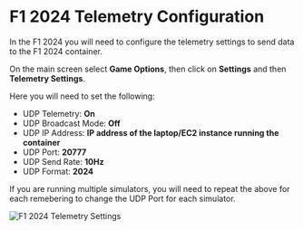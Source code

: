 # F1 2024 Telemetry Configuration

In the F1 2024 you will need to configure the telemetry settings to send data to the F1 2024 container.

On the main screen select **Game Options**, then click on **Settings** and then **Telemetry Settings**.

Here you will need to set the following:

* UDP Telemetry: **On**
* UDP Broadcast Mode: **Off**
* UDP IP Address: **IP address of the laptop/EC2 instance running the container**
* UDP Port: **20777**
* UDP Send Rate: **10Hz**
* UDP Format: **2024**

If you are running multiple simulators, you will need to repeat the above for each remebering to change the UDP Port for each simulator.

![F1 2024 Telemetry Settings](../assets/screenshots/f1_2023_telemetry_settings.png)
